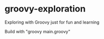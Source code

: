 # groovy-exploration
Exploring with Groovy just for fun and learning

Build with "groovy main.groovy"

